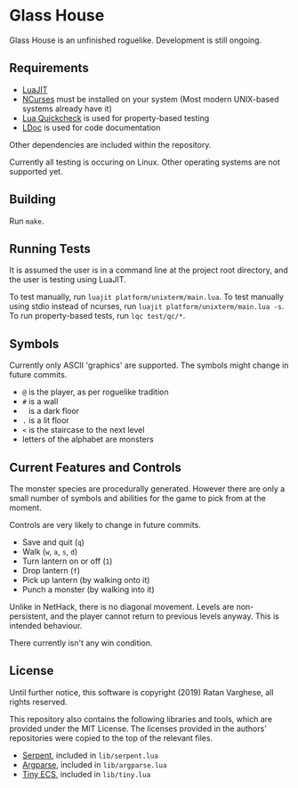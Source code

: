 # Glass House

Glass House is an unfinished roguelike. Development is still ongoing.

## Requirements

+ [LuaJIT](https://luajit.org)
+ [NCurses](https://invisible-island.net/ncurses/) must be installed on your system (Most modern UNIX-based systems already have it)
+ [Lua Quickcheck](https://luarocks.org/modules/primordus/lua-quickcheck) is used for property-based testing
+ [LDoc](https://github.com/stevedonovan/LDoc) is used for code documentation

Other dependencies are included within the repository.

Currently all testing is occuring on Linux. Other operating systems are not supported yet. 

## Building

Run `make`.

## Running Tests

It is assumed the user is in a command line at the project root directory, and the user is testing using LuaJIT. 

To test manually, run `luajit platform/unixterm/main.lua`.
To test manually using stdio instead of ncurses, run `luajit platform/unixterm/main.lua -s`.
To run property-based tests, run `lqc test/qc/*`.

## Symbols

Currently only ASCII 'graphics' are supported. The symbols might change in future commits.

+ `@` is the player, as per roguelike tradition
+ `#` is a wall
+ ` ` is a dark floor
+ `.` is a lit floor
+ `<` is the staircase to the next level
+ letters of the alphabet are monsters

## Current Features and Controls

The monster species are procedurally generated. However there are only a small number of symbols and abilities for the game to pick from at the moment. 

Controls are very likely to change in future commits.

+ Save and quit (`q`)
+ Walk (`w`, `a`, `s`, `d`)
+ Turn lantern on or off (`1`)
+ Drop lantern (`f`)
+ Pick up lantern (by walking onto it)
+ Punch a monster (by walking into it)

Unlike in NetHack, there is no diagonal movement. Levels are non-persistent, and the player cannot return to previous levels anyway. This is intended behaviour.

There currently isn't any win condition.

## License

Until further notice, this software is copyright (2019) Ratan Varghese, all rights reserved.

This repository also contains the following libraries and tools, which are provided under the MIT License. The licenses provided in the authors' repositories were copied to the top of the relevant files.

 + [Serpent](https://github.com/pkulchenko/serpent), included in `lib/serpent.lua`
 + [Argparse](https://github.com/mpeterv/argparse), included in `lib/argparse.lua`
 + [Tiny ECS](https://github.com/bakpakin/tiny-ecs), included in `lib/tiny.lua`